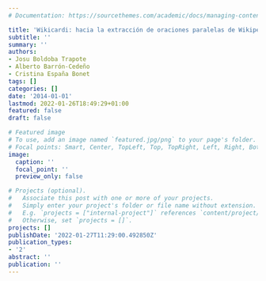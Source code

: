 ```yaml
---
# Documentation: https://sourcethemes.com/academic/docs/managing-content/

title: 'Wikicardi: hacia la extracción de oraciones paralelas de Wikipedia'
subtitle: ''
summary: ''
authors:
- Josu Boldoba Trapote
- Alberto Barrón-Cedeño
- Cristina España Bonet
tags: []
categories: []
date: '2014-01-01'
lastmod: 2022-01-26T18:49:29+01:00
featured: false
draft: false

# Featured image
# To use, add an image named `featured.jpg/png` to your page's folder.
# Focal points: Smart, Center, TopLeft, Top, TopRight, Left, Right, BottomLeft, Bottom, BottomRight.
image:
  caption: ''
  focal_point: ''
  preview_only: false

# Projects (optional).
#   Associate this post with one or more of your projects.
#   Simply enter your project's folder or file name without extension.
#   E.g. `projects = ["internal-project"]` references `content/project/deep-learning/index.md`.
#   Otherwise, set `projects = []`.
projects: []
publishDate: '2022-01-27T11:29:00.492850Z'
publication_types:
- '2'
abstract: ''
publication: ''
---
```

